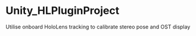 # Unity_HLPluginProject
Utilise onboard HoloLens tracking to calibrate stereo pose and OST display 
